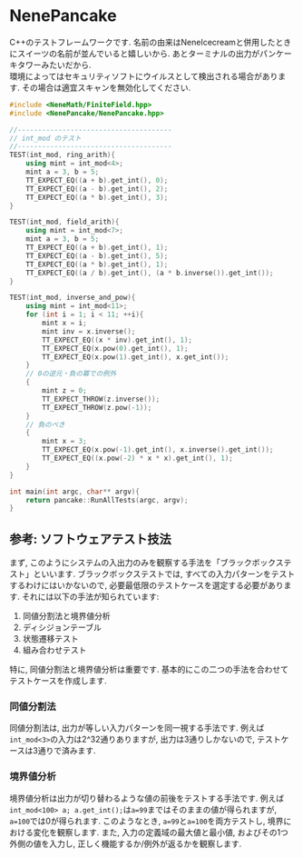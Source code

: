 # NenePancake
C++のテストフレームワークです. 名前の由来はNeneIcecreamと併用したときにスイーツの名前が並んでいると嬉しいから. あとターミナルの出力がパンケーキタワーみたいだから.  
環境によってはセキュリティソフトにウイルスとして検出される場合があります. その場合は適宜スキャンを無効化してください.

```cpp
#include <NeneMath/FiniteField.hpp>
#include <NenePancake/NenePancake.hpp>

//--------------------------------------
// int_mod のテスト
//--------------------------------------
TEST(int_mod, ring_arith){
    using mint = int_mod<4>;
    mint a = 3, b = 5;
    TT_EXPECT_EQ((a + b).get_int(), 0);
    TT_EXPECT_EQ((a - b).get_int(), 2);
    TT_EXPECT_EQ((a * b).get_int(), 3);
}

TEST(int_mod, field_arith){
    using mint = int_mod<7>;
    mint a = 3, b = 5;
    TT_EXPECT_EQ((a + b).get_int(), 1);
    TT_EXPECT_EQ((a - b).get_int(), 5);
    TT_EXPECT_EQ((a * b).get_int(), 1);
    TT_EXPECT_EQ((a / b).get_int(), (a * b.inverse()).get_int());
}

TEST(int_mod, inverse_and_pow){
    using mint = int_mod<11>;
    for (int i = 1; i < 11; ++i){
        mint x = i;
        mint inv = x.inverse();
        TT_EXPECT_EQ((x * inv).get_int(), 1);
        TT_EXPECT_EQ(x.pow(0).get_int(), 1);
        TT_EXPECT_EQ(x.pow(1).get_int(), x.get_int());
    }
    // 0の逆元・負の冪での例外
    {
        mint z = 0;
        TT_EXPECT_THROW(z.inverse());
        TT_EXPECT_THROW(z.pow(-1));
    }
    // 負のべき
    {
        mint x = 3;
        TT_EXPECT_EQ(x.pow(-1).get_int(), x.inverse().get_int());
        TT_EXPECT_EQ((x.pow(-2) * x * x).get_int(), 1);
    }
}

int main(int argc, char** argv){
    return pancake::RunAllTests(argc, argv);
}
```

## 参考: ソフトウェアテスト技法
まず, このようにシステムの入出力のみを観察する手法を「ブラックボックステスト」といいます. ブラックボックステストでは, すべての入力パターンをテストするわけにはいかないので, 必要最低限のテストケースを選定する必要があります. それには以下の手法が知られています:  
1. 同値分割法と境界値分析
2. ディシジョンテーブル
3. 状態遷移テスト
4. 組み合わせテスト

特に, 同値分割法と境界値分析は重要です. 基本的にこの二つの手法を合わせてテストケースを作成します.
### 同値分割法
同値分割法は, 出力が等しい入力パターンを同一視する手法です. 例えば`int_mod<3>`の入力は2^32通りありますが, 出力は3通りしかないので, テストケースは3通りで済みます.

### 境界値分析
境界値分析は出力が切り替わるような値の前後をテストする手法です. 例えば`int_mod<100> a; a.get_int();`は`a=99`まではそのままの値が得られますが, `a=100`では0が得られます. このようなとき, `a=99`と`a=100`を両方テストし, 境界における変化を観察します. また, 入力の定義域の最大値と最小値, およびその1つ外側の値を入力し, 正しく機能するか/例外が返るかを観察します.

